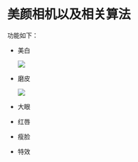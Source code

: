 # 美颜相机以及相关算法

功能如下：

- 美白

  ![](https://i.bmp.ovh/imgs/2022/05/22/23f634c6910ecf7a.png)

- 磨皮

  ![](https://s3.bmp.ovh/imgs/2022/05/22/db0a5fa379bbb82d.png)

- 大眼
- 红唇
- 瘦脸
- 特效